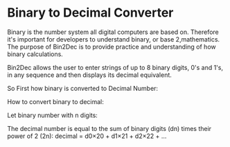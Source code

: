 # Binary to Decimal Converter


Binary is the number system all digital computers are based on. Therefore it's important for developers to understand binary, or base 2,mathematics. 
The purpose of Bin2Dec is to provide practice and understanding of how binary calculations.

Bin2Dec allows the user to enter strings of up to 8 binary digits, 0's and 1's, in any sequence and then displays its decimal equivalent.


So First how binary is converted to Decimal Number:

How to convert binary to decimal:

Let binary number with n digits:

The decimal number is equal to the sum of binary digits (dn) times their power of 2 (2n):
decimal = d0×20 + d1×21 + d2×22 + ...

